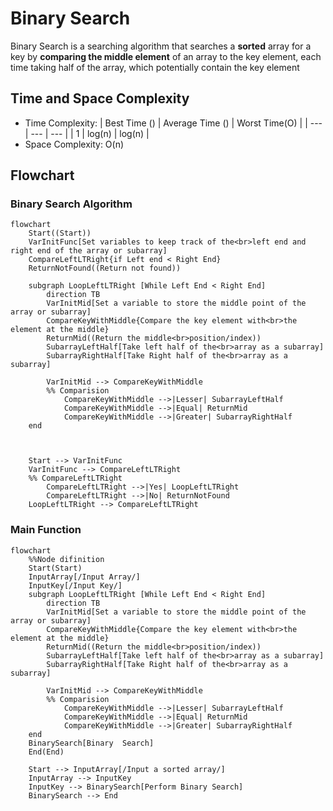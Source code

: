 # Binary Search
Binary Search is a searching algorithm that searches a **sorted** array for a key by **comparing the middle element** of an array to the key element, each time taking half of the array, which  potentially contain the key element

## Time and Space Complexity
- Time Complexity:
    | Best Time ()  | Average Time ()   | Worst Time(O) |
    | ---           | ---               | ---           |
    | 1             | log(n)            | log(n)        |
- Space Complexity:
    O(n)

## Flowchart
### Binary Search Algorithm
```mermaid
flowchart
    Start((Start))
    VarInitFunc[Set variables to keep track of the<br>left end and right end of the array or subarray]
    CompareLeftLTRight{if Left end < Right End}
    ReturnNotFound((Return not found))
    
    subgraph LoopLeftLTRight [While Left End < Right End]
        direction TB
        VarInitMid[Set a variable to store the middle point of the array or subarray]
        CompareKeyWithMiddle{Compare the key element with<br>the element at the middle}
        ReturnMid((Return the middle<br>position/index))
        SubarrayLeftHalf[Take left half of the<br>array as a subarray]
        SubarrayRightHalf[Take Right half of the<br>array as a subarray]
        
        VarInitMid --> CompareKeyWithMiddle
        %% Comparision
            CompareKeyWithMiddle -->|Lesser| SubarrayLeftHalf
            CompareKeyWithMiddle -->|Equal| ReturnMid
            CompareKeyWithMiddle -->|Greater| SubarrayRightHalf
    end
    
    

    Start --> VarInitFunc
    VarInitFunc --> CompareLeftLTRight
    %% CompareLeftLTRight
        CompareLeftLTRight -->|Yes| LoopLeftLTRight
        CompareLeftLTRight -->|No| ReturnNotFound
    LoopLeftLTRight --> CompareLeftLTRight
```

### Main Function
```mermaid
flowchart
    %%Node difinition
    Start(Start)
    InputArray[/Input Array/]
    InputKey[/Input Key/]
    subgraph LoopLeftLTRight [While Left End < Right End]
        direction TB
        VarInitMid[Set a variable to store the middle point of the array or subarray]
        CompareKeyWithMiddle{Compare the key element with<br>the element at the middle}
        ReturnMid((Return the middle<br>position/index))
        SubarrayLeftHalf[Take left half of the<br>array as a subarray]
        SubarrayRightHalf[Take Right half of the<br>array as a subarray]
        
        VarInitMid --> CompareKeyWithMiddle
        %% Comparision
            CompareKeyWithMiddle -->|Lesser| SubarrayLeftHalf
            CompareKeyWithMiddle -->|Equal| ReturnMid
            CompareKeyWithMiddle -->|Greater| SubarrayRightHalf
    end
    BinarySearch[Binary  Search]
    End(End)

    Start --> InputArray[/Input a sorted array/]
    InputArray --> InputKey
    InputKey --> BinarySearch[Perform Binary Search]
    BinarySearch --> End
```